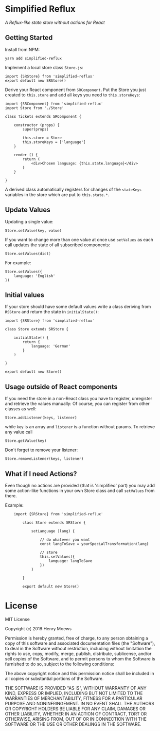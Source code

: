 # Simplified Reflux
_A Reflux-like state store without actions for React_

## Getting Started 
Install from NPM:
    
    yarn add simplified-reflux
    
Implement a local store class `Store.js`:
    
    import {SRStore} from 'simplified-reflux'
    export default new SRStore()
    
Derive your React component from `SRComponent`. 
Put the Store you just created to `this.store` and add all keys you need to `this.storeKeys`:

    import {SRComponent} from 'simplified-reflux'
    import Store from './Store'
     
    class Tickets extends SRComponent {
        
        constructor (props) {
            super(props)
            
            this.store = Store
            this.storeKeys = ['language']
        }
        
        render () {
            return (
                <div>Chosen language: {this.state.language}</div>
            )
        }
       
    }
    
A derived class automatically registers for changes of the `stateKeys` variables in the store
which are put to `this.state.*`.

## Update Values
Updating a single value:

    Store.setValue(key, value)

If you want to change more than one value at once use `setValues` as each call updates the state of all subscribed components:
    
    Store.setValues(dict)
    
For example: 
   
    Store.setValues({
        language: 'English'
    })
    
## Initial values
If your store should have some default values write a class deriving from `RSStore` and return the state in `initialState()`:

    import {SRStore} from 'simplified-reflux'
     
    class Store extends SRStore {
        
        initialState() {
            return {
                language: 'German'
            }
        )
        
    }
     
    export default new Store()    

## Usage outside of React components

If you need the store in a non-React class you have to register, unregister and retrieve the values manually:
Of course, you can register from other classes as well:

    Store.addListener(keys, listener)
    
while `key` is an array and `listener` is a function without params. To retrieve any value call

    Store.getValue(key)
    
Don't forget to remove your listener:
    
    Store.removeListener(keys, listener)
    
## What if I need Actions?
Even though no actions are provided (that is 'simplified' part) you may add some action-like functions in your own Store class and call `setValues` from there.

Example:    
    
        import {SRStore} from 'simplified-reflux'
             
            class Store extends SRStore {
                
                setLanguage (lang) {
                
                    // do whatever you want
                    const langToSave = yourSpecialTransformation(lang)
                
                    // store
                    this.setValues({
                        language: langToSave
                    })
                )
                
            }
             
            export default new Store()  
    
# License

MIT License

Copyright (c) 2018 Henry Moews

Permission is hereby granted, free of charge, to any person obtaining a copy
of this software and associated documentation files (the "Software"), to deal
in the Software without restriction, including without limitation the rights
to use, copy, modify, merge, publish, distribute, sublicense, and/or sell
copies of the Software, and to permit persons to whom the Software is
furnished to do so, subject to the following conditions:

The above copyright notice and this permission notice shall be included in all
copies or substantial portions of the Software.

THE SOFTWARE IS PROVIDED "AS IS", WITHOUT WARRANTY OF ANY KIND, EXPRESS OR
IMPLIED, INCLUDING BUT NOT LIMITED TO THE WARRANTIES OF MERCHANTABILITY,
FITNESS FOR A PARTICULAR PURPOSE AND NONINFRINGEMENT. IN NO EVENT SHALL THE
AUTHORS OR COPYRIGHT HOLDERS BE LIABLE FOR ANY CLAIM, DAMAGES OR OTHER
LIABILITY, WHETHER IN AN ACTION OF CONTRACT, TORT OR OTHERWISE, ARISING FROM,
OUT OF OR IN CONNECTION WITH THE SOFTWARE OR THE USE OR OTHER DEALINGS IN THE
SOFTWARE.
   